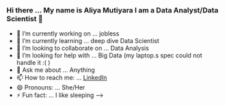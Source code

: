 ### Hi there ... My name is Aliya Mutiyara I am a Data Analyst/Data Scientist 👋



- 🔭 I’m currently working on ... jobless
- 🌱 I’m currently learning ... deep dive Data Scientist
- 👯 I’m looking to collaborate on ... Data Analysis
- 🤔 I’m looking for help with ... Big Data (my laptop.s spec could not handle it :( )
- 💬 Ask me about ... Anything
- 📫 How to reach me: ... [LinkedIn](http://linkedin.com/in/aliyamu)
- 😄 Pronouns: ... She/Her
- ⚡ Fun fact: ... I like sleeping
-->
